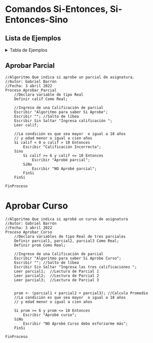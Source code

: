 # Comandos Si-Entonces, Si-Entonces-Sino

## Lista de Ejemplos
<details>
  <summary>Tabla de Ejemplos</summary>
  <ol>
    <li><a href="#aprobar-parcial">Aprobar Parcial</a></li>
    <li><a href="#aprobar-curso">Aprobar Curso</a></li>
    <li><a href="#trazar-una-línea">Trazar Una Línea</a></li>
    <li><a href="#sembrando-zanahorias">Sembrando Zanahorias</a></li>
    <li><a href="#tablas-de-multiplicar">Tablas De Multiplicar</a></li>
    <li><a href="#dibujando-rectangulo">Dibujando Rectangulo</a></li>	  
  </ol>
</details>              

## Aprobar Parcial

```
//Algoritmo Que indica si aprobe un parcial de asignatura.
//Autor: Gabriel Barrón
//Fecha: 3 abril 2022
Proceso Aprobar_Parcial
	//Declara variable de tipo Real
	Definir calif Como Real;
	
	//Ingreso de una Calificación de parcial
	Escribir "Algoritmo para saber Si Aprobe";
	Escribir ""; //Salto de líbea
	Escribir Sin Saltar "Ingresa calificación ";
	Leer calif;
	
	//La condición es que sea mayor  o igual a 18 años
	// y edad menor o igual a cien años
	Si calif < 0 o calif > 10 Entonces
		Escribir "Calificación Incorrecta";	
	Sino 
		Si calif >= 6 y calif <= 10 Entonces
			Escribir "Aprobé parcial";
		SiNo
			Escribir "NO Aprobé parcial";
		FinSi
	FinSi
	
FinProceso
```

# Aprobar Curso
```
//Algoritmo Que indica si aprobé un curso de asignatura 
//Autor: Gabriel Barrón
//Fecha: 3 abril 2022
Proceso Aprobar_Curso
	//Declara variables de tipo Real de tres parciales
	Definir parcial1, parcial2, parcial3 Como Real;
	Definir prom Como Real;
	
	//Ingreso de una Calificación de parcial
	Escribir "Algoritmo para saber Si Aprobe Curso";
	Escribir ""; //Salto de líbea
	Escribir Sin Saltar "Ingresa las tres calificaciones ";
	Leer parcial1;  //Lectura de Parcial 1
	Leer parcial2;  //Lectura de Parcial 2
	Leer parcial3;  //Lectura de Parcial 3
	
	
	prom <- (parcial1 + parcial2 + parcial3); //Calcula Promedio
	//La condición es que sea mayor  o igual a 18 años
	// y edad menor o igual a cien años

	Si prom >= 6 y prom <= 10 Entonces
		Escribir "Aprobé curso";
	SiNo
		Escribir "NO Aprobé Curso debo esforzarme más";
	FinSi
	
FinProceso
```

